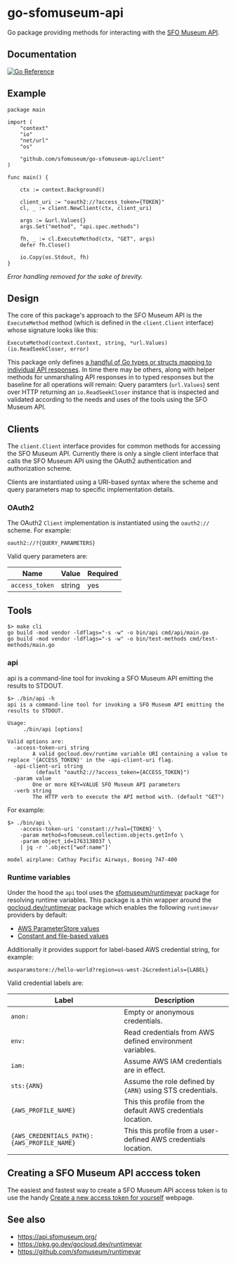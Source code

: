 # go-sfomuseum-api

Go package providing methods for interacting with the [SFO Museum API](https://api.sfomuseum.org).

## Documentation

[![Go Reference](https://pkg.go.dev/badge/github.com/sfomuseum/go-sfomuseum-api.svg)](https://pkg.go.dev/github.com/sfomuseum/go-sfomuseum-api)

## Example

```
package main

import (
	"context"
	"io"
	"net/url"
	"os"

	"github.com/sfomuseum/go-sfomuseum-api/client"
)

func main() {

	ctx := context.Background()

	client_uri := "oauth2://?access_token={TOKEN}"
	cl, _ := client.NewClient(ctx, client_uri)

	args := &url.Values{}
	args.Set("method", "api.spec.methods")

	fh, _ := cl.ExecuteMethod(ctx, "GET", args)
	defer fh.Close()
	
	io.Copy(os.Stdout, fh)
}
```

_Error handling removed for the sake of brevity._

## Design

The core of this package's approach to the SFO Museum API is the `ExecuteMethod` method (which is defined in the `client.Client` interface) whose signature looks like this:

```
ExecuteMethod(context.Context, string, *url.Values) (io.ReadSeekCloser, error)
```

This package only defines [a handful of Go types or structs mapping to individual API responses](response). In time there may be others, along with helper methods for unmarshaling API responses in to typed responses but the baseline for all operations will remain: Query paramters (`url.Values`) sent over HTTP returning an `io.ReadSeekCloser` instance that is inspected and validated according to the needs and uses of the tools using the SFO Museum API.

## Clients

The `client.Client` interface provides for common methods for accessing the SFO Museum API. Currently there is only a single client interface that calls the SFO Museum API using the OAuth2 authentication and authorization scheme.

Clients are instantiated using a URI-based syntax where the scheme and query parameters map to specific implementation details.

### OAuth2

The OAuth2 `Client` implementation is instantiated using the `oauth2://` scheme. For example:

```
oauth2://?{QUERY_PARAMETERS}
```

Valid query parameters are:

| Name | Value | Required |
| --- | --- | --- |
| `access_token` | string | yes |

## Tools

```
$> make cli
go build -mod vendor -ldflags="-s -w" -o bin/api cmd/api/main.go
go build -mod vendor -ldflags="-s -w" -o bin/test-methods cmd/test-methods/main.go
```

### api

api is a command-line tool for invoking a SFO Museum API emitting the results to STDOUT.

```
$> ./bin/api -h
api is a command-line tool for invoking a SFO Museum API emitting the results to STDOUT.

Usage:
	 ./bin/api [options]

Valid options are:
  -access-token-uri string
    	A valid gocloud.dev/runtime variable URI containing a value to replace '{ACCESS_TOKEN}' in the -api-client-uri flag.
  -api-client-uri string
    	 (default "oauth2://?access_token={ACCESS_TOKEN}")
  -param value
    	One or more KEY=VALUE SFO Museum API parameters
  -verb string
    	The HTTP verb to execute the API method with. (default "GET")
```

For example:

```
$> ./bin/api \
	-access-token-uri 'constant://?val={TOKEN}' \
	-param method=sfomuseum.collection.objects.getInfo \
	-param object_id=1763138037 \
	| jq -r '.object["wof:name"]'
	
model airplane: Cathay Pacific Airways, Boeing 747-400
```

### Runtime variables

Under the hood the `api` tool uses the [sfomuseum/runtimevar](https://github.com/sfomuseum/runtimevar) package for resolving runtime variables. This package is a thin wrapper around the [gocloud.dev/runtimevar](https://pkg.go.dev/gocloud.dev/runtimevar) package which enables the following `runtimevar` providers by default:

* [AWS ParameterStore values](https://gocloud.dev/howto/runtimevar/#awsps)
* [Constant and file-based values](https://gocloud.dev/howto/runtimevar/#local)

Additionally it provides support for label-based AWS credential string, for example:

```
awsparamstore://hello-world?region=us-west-2&credentials={LABEL}
```

Valid credential labels are:

| Label | Description |
| --- | --- |
| `anon:` | Empty or anonymous credentials. |
| `env:` | Read credentials from AWS defined environment variables. |
| `iam:` | Assume AWS IAM credentials are in effect. |
| `sts:{ARN}` | Assume the role defined by `{ARN}` using STS credentials. |
| `{AWS_PROFILE_NAME}` | This this profile from the default AWS credentials location. |
| `{AWS_CREDENTIALS_PATH}:{AWS_PROFILE_NAME}` | This this profile from a user-defined AWS credentials location. |

## Creating a SFO Museum API acccess token

The easiest and fastest way to create a SFO Museum API access token is to use the handy [Create a new access token for yourself](https://api.sfomuseum.org/oauth2/authenticate/like-magic/) webpage.

## See also

* https://api.sfomuseum.org/
* https://pkg.go.dev/gocloud.dev/runtimevar
* https://github.com/sfomuseum/runtimevar